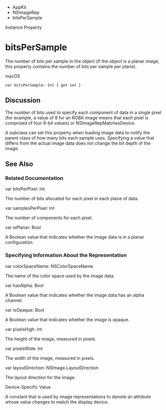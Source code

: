 

- AppKit
- NSImageRep
-  bitsPerSample 

Instance Property

# bitsPerSample

The number of bits per sample in the object (if the object is a planar image, this property contains the number of bits per sample per plane).

macOS

``` source
var bitsPerSample: Int { get set }
```

## Discussion

The number of bits used to specify each component of data in a single pixel (for example, a value of 8 for an RGBA image means that each pixel is comprised of four 8-bit values) or NSImageRepMatchesDevice.

A subclass can set this property when loading image data to notify the parent class of how many bits each sample uses. Specifying a value that differs from the actual image data does not change the bit depth of the image.

## See Also

### Related Documentation

var bitsPerPixel: Int

The number of bits allocated for each pixel in each plane of data.

var samplesPerPixel: Int

The number of components for each pixel.

var isPlanar: Bool

A Boolean value that indicates whether the image data is in a planar configuration.

### Specifying Information About the Representation

var colorSpaceName: NSColorSpaceName

The name of the color space used by the image data.

var hasAlpha: Bool

A Boolean value that indicates whether the image data has an alpha channel.

var isOpaque: Bool

A Boolean value that indicates whether the image is opaque.

var pixelsHigh: Int

The height of the image, measured in pixels.

var pixelsWide: Int

The width of the image, measured in pixels.

var layoutDirection: NSImage.LayoutDirection

The layout direction for the image.

Device-Specific Value

A constant that is used by image representations to denote an attribute whose value changes to match the display device.

